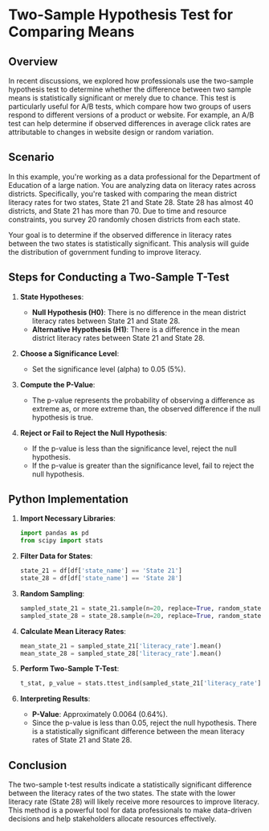 # Two-Sample Hypothesis Test for Comparing Means

## Overview

In recent discussions, we explored how professionals use the two-sample hypothesis test to determine whether the difference between two sample means is statistically significant or merely due to chance. This test is particularly useful for A/B tests, which compare how two groups of users respond to different versions of a product or website. For example, an A/B test can help determine if observed differences in average click rates are attributable to changes in website design or random variation.

## Scenario

In this example, you're working as a data professional for the Department of Education of a large nation. You are analyzing data on literacy rates across districts. Specifically, you're tasked with comparing the mean district literacy rates for two states, State 21 and State 28. State 28 has almost 40 districts, and State 21 has more than 70. Due to time and resource constraints, you survey 20 randomly chosen districts from each state.

Your goal is to determine if the observed difference in literacy rates between the two states is statistically significant. This analysis will guide the distribution of government funding to improve literacy.

## Steps for Conducting a Two-Sample T-Test

1. **State Hypotheses**:
    - **Null Hypothesis (H0)**: There is no difference in the mean district literacy rates between State 21 and State 28.
    - **Alternative Hypothesis (H1)**: There is a difference in the mean district literacy rates between State 21 and State 28.

2. **Choose a Significance Level**:
    - Set the significance level (alpha) to 0.05 (5%).

3. **Compute the P-Value**:
    - The p-value represents the probability of observing a difference as extreme as, or more extreme than, the observed difference if the null hypothesis is true.

4. **Reject or Fail to Reject the Null Hypothesis**:
    - If the p-value is less than the significance level, reject the null hypothesis.
    - If the p-value is greater than the significance level, fail to reject the null hypothesis.

## Python Implementation

1. **Import Necessary Libraries**:
    ```python
    import pandas as pd
    from scipy import stats
    ```

2. **Filter Data for States**:
    ```python
    state_21 = df[df['state_name'] == 'State 21']
    state_28 = df[df['state_name'] == 'State 28']
    ```

3. **Random Sampling**:
    ```python
    sampled_state_21 = state_21.sample(n=20, replace=True, random_state=13490)
    sampled_state_28 = state_28.sample(n=20, replace=True, random_state=39103)
    ```

4. **Calculate Mean Literacy Rates**:
    ```python
    mean_state_21 = sampled_state_21['literacy_rate'].mean()
    mean_state_28 = sampled_state_28['literacy_rate'].mean()
    ```

5. **Perform Two-Sample T-Test**:
    ```python
    t_stat, p_value = stats.ttest_ind(sampled_state_21['literacy_rate'], sampled_state_28['literacy_rate'], equal_var=False)
    ```

6. **Interpreting Results**:
    - **P-Value**: Approximately 0.0064 (0.64%).
    - Since the p-value is less than 0.05, reject the null hypothesis. There is a statistically significant difference between the mean literacy rates of State 21 and State 28.

## Conclusion

The two-sample t-test results indicate a statistically significant difference between the literacy rates of the two states. The state with the lower literacy rate (State 28) will likely receive more resources to improve literacy. This method is a powerful tool for data professionals to make data-driven decisions and help stakeholders allocate resources effectively.

